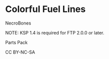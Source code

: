 # Colorful Fuel Lines

NecroBones

NOTE: KSP 1.4 is required for FTP 2.0.0 or later.

Parts Pack

CC BY-NC-SA
